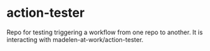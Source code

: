 # action-tester

Repo for testing triggering a workflow from one repo to another.
It is interacting with madelen-at-work/action-tester.
